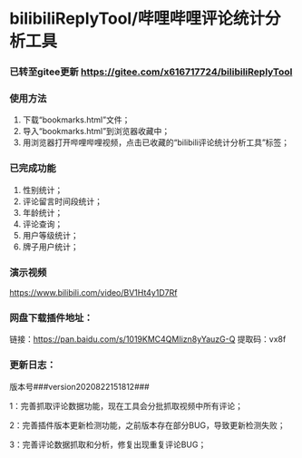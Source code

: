 # bilibiliReplyTool/哔哩哔哩评论统计分析工具
<div id='toolVersion' style="display:none;">###version2020815085914###</div>
<h3>已转至gitee更新 <a href="https://gitee.com/x616717724/bilibiliReplyTool">https://gitee.com/x616717724/bilibiliReplyTool</a></h3>
<h3>使用方法</h3>
<ol>
  <li>下载“bookmarks.html”文件；</li>
  <li>导入“bookmarks.html”到浏览器收藏中；</li>
  <li>用浏览器打开哔哩哔哩视频，点击已收藏的“bilibili评论统计分析工具”标签；</li>
</ol>

<h3>已完成功能</h3>
<ol>
  <li>性别统计；</li>
  <li>评论留言时间段统计；</li>
  <li>年龄统计；</li>
  <li>评论查询；</li>
  <li>用户等级统计；</li>
  <li>牌子用户统计；</li>
</ol>

<h3>演示视频</h3>
<a href="https://www.bilibili.com/video/BV1Ht4y1D7Rf">https://www.bilibili.com/video/BV1Ht4y1D7Rf</a>

<h3>网盘下载插件地址：</h3>
链接：<a href="https://pan.baidu.com/s/1019KMC4QMIizn8yYauzG-Q">https://pan.baidu.com/s/1019KMC4QMIizn8yYauzG-Q</a>
提取码：vx8f

<h3>更新日志：</h3>
<p>版本号###version2020822151812###</p>

<p>1：完善抓取评论数据功能，现在工具会分批抓取视频中所有评论；</p>

<p>2：完善插件版本更新检测功能，之前版本存在部分BUG，导致更新检测失败；</p>

<p>3：完善评论数据抓取和分析，修复出现重复评论BUG；</p>
